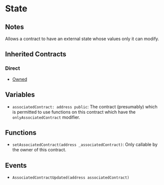 # State

## Notes

Allows a contract to have an external state whose values only it can modify.

## Inherited Contracts

### Direct

* [Owned](Owned.md)

## Variables

* `associatedContract: address public`: The contract (presumably) which is permitted to use functions on this contract which have the `onlyAssociatedContract` modifier.

## Functions

* `setAssociatedContract(address _associatedContract)`: Only callable by the owner of this contract.

## Events

* `AssociatedContractUpdated(address associatedContract)`
